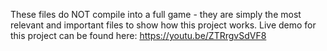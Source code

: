 These files do NOT compile into a full game - they are simply the most relevant and important files to show how this project works.
Live demo for this project can be found here: https://youtu.be/ZTRrgvSdVF8
